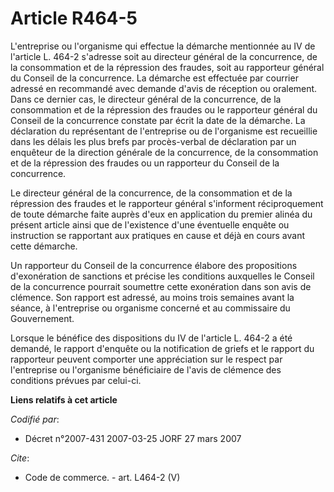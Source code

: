 # Article R464-5

L'entreprise ou l'organisme qui effectue la démarche mentionnée au IV de l'article L. 464-2 s'adresse soit au directeur
général de la concurrence, de la consommation et de la répression des fraudes, soit au rapporteur général du Conseil de la
concurrence. La démarche est effectuée par courrier adressé en recommandé avec demande d'avis de réception ou oralement. Dans
ce dernier cas, le directeur général de la concurrence, de la consommation et de la répression des fraudes ou le rapporteur
général du Conseil de la concurrence constate par écrit la date de la démarche. La déclaration du représentant de
l'entreprise ou de l'organisme est recueillie dans les délais les plus brefs par procès-verbal de déclaration par un
enquêteur de la direction générale de la concurrence, de la consommation et de la répression des fraudes ou un rapporteur du
Conseil de la concurrence. 

Le directeur général de la concurrence, de la consommation et de la répression des fraudes et le rapporteur général
s'informent réciproquement de toute démarche faite auprès d'eux en application du premier alinéa du présent article ainsi que
de l'existence d'une éventuelle enquête ou instruction se rapportant aux pratiques en cause et déjà en cours avant cette
démarche. 

Un rapporteur du Conseil de la concurrence élabore des propositions d'exonération de sanctions et précise les conditions
auxquelles le Conseil de la concurrence pourrait soumettre cette exonération dans son avis de clémence. Son rapport est
adressé, au moins trois semaines avant la séance, à l'entreprise ou organisme concerné et au commissaire du Gouvernement. 

Lorsque le bénéfice des dispositions du IV de l'article L. 464-2 a été demandé, le rapport d'enquête ou la notification de
griefs et le rapport du rapporteur peuvent comporter une appréciation sur le respect par l'entreprise ou l'organisme
bénéficiaire de l'avis de clémence des conditions prévues par celui-ci.

**Liens relatifs à cet article**

_Codifié par_:

  - Décret n°2007-431 2007-03-25 JORF 27 mars 2007

_Cite_:

  - Code de commerce. - art. L464-2 (V)
